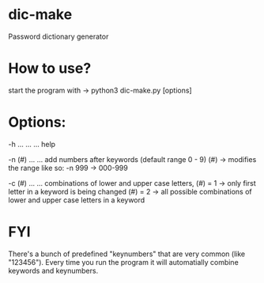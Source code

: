 # dic-make
Password dictionary generator

# How to use?
start the program with -> python3 dic-make.py [options]

# Options:
-h  ... ... ... help

-n (#)  ... ... add numbers after keywords (default range 0 - 9)
(#) ->  modifies the range like so: -n 999 ->  000-999

-c (#)  ... ... combinations of lower and upper case letters, 
(#) = 1 -> only first letter in a keyword is being changed
(#) = 2 -> all possible combinations of lower and upper case letters in a keyword

# FYI
There's a bunch of predefined "keynumbers" that are very common (like "123456").
Every time you run the program it will automatially combine keywords and keynumbers.
